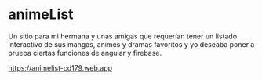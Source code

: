 # animeList

Un sitio para mi hermana y unas amigas que requerían tener un listado interactivo de sus mangas, animes y dramas favoritos y yo deseaba poner a prueba ciertas funciones de angular y firebase.

https://animelist-cd179.web.app
